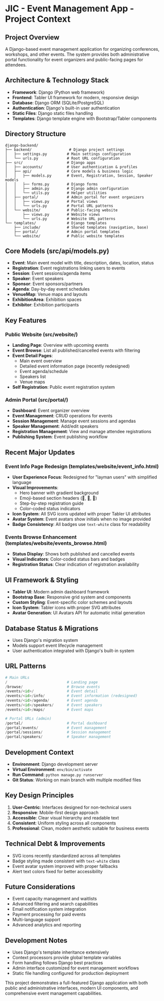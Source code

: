 # JIC - Event Management App - Project Context

## Project Overview
A Django-based event management application for organizing conferences, workshops, and other events. The system provides both administrative portal functionality for event organizers and public-facing pages for attendees.

## Architecture & Technology Stack
- **Framework**: Django (Python web framework)
- **Frontend**: Tabler UI framework for modern, responsive design
- **Database**: Django ORM (SQLite/PostgreSQL)
- **Authentication**: Django's built-in user authentication
- **Static Files**: Django static files handling
- **Templates**: Django template engine with Bootstrap/Tabler components

## Directory Structure
```
django-backend/
├── backend/                 # Django project settings
│   ├── settings.py         # Main settings configuration
│   └── urls.py             # Root URL configuration
├── src/                    # Django apps
│   ├── accounts/           # User authentication & profiles
│   ├── api/                # Core models & business logic
│   │   ├── models.py       # Event, Registration, Session, Speaker models
│   │   ├── forms.py        # Django forms
│   │   ├── admin.py        # Django admin configuration
│   │   └── utils.py        # Helper utilities
│   ├── portal/             # Admin portal for event organizers
│   │   ├── views.py        # Portal views
│   │   └── urls.py         # Portal URL patterns
│   └── website/            # Public-facing website
│       ├── views.py        # Website views
│       └── urls.py         # Website URL patterns
└── templates/              # Django templates
    ├── include/            # Shared templates (navigation, base)
    ├── portal/             # Admin portal templates
    └── website/            # Public website templates
```

## Core Models (src/api/models.py)
- **Event**: Main event model with title, description, dates, location, status
- **Registration**: Event registrations linking users to events
- **Session**: Event sessions/agenda items
- **Speaker**: Event speakers
- **Sponsor**: Event sponsors/partners
- **Agenda**: Day-by-day event schedules
- **VenueMap**: Venue maps and layouts
- **ExhibitionArea**: Exhibition spaces
- **Exhibitor**: Exhibition participants

## Key Features

### Public Website (src/website/)
- **Landing Page**: Overview with upcoming events
- **Event Browse**: List all published/cancelled events with filtering
- **Event Detail Pages**:
  - Main event overview
  - Detailed event information page (recently redesigned)
  - Event agenda/schedule
  - Speakers list
  - Venue maps
- **Self Registration**: Public event registration system

### Admin Portal (src/portal/)
- **Dashboard**: Event organizer overview
- **Event Management**: CRUD operations for events
- **Session Management**: Manage event sessions and agendas
- **Speaker Management**: Add/edit speakers
- **Registration Management**: View and manage attendee registrations
- **Publishing System**: Event publishing workflow

## Recent Major Updates

### Event Info Page Redesign (templates/website/event_info.html)
- **User Experience Focus**: Redesigned for "layman users" with simplified language
- **Visual Improvements**:
  - Hero banner with gradient background
  - Emoji-based section headers (📖, 📅, 🎯)
  - Step-by-step registration guide
  - Color-coded status indicators
- **Icon System**: All SVG icons updated with proper Tabler UI attributes
- **Avatar System**: Event avatars show initials when no image provided
- **Badge Consistency**: All badges use `text-white` class for readability

### Events Browse Enhancement (templates/website/events_browse.html)
- **Status Display**: Shows both published and cancelled events
- **Visual Indicators**: Color-coded status bars and badges
- **Registration Status**: Clear indication of registration availability

## UI Framework & Styling
- **Tabler UI**: Modern admin dashboard framework
- **Bootstrap Base**: Responsive grid system and components
- **Custom Styling**: Event-specific color schemes and layouts
- **Icon System**: Tabler icons with proper SVG attributes
- **Avatar Generation**: UI Avatars API for automatic initial generation

## Database Status & Migrations
- Uses Django's migration system
- Models support event lifecycle management
- User authentication integrated with Django's built-in system

## URL Patterns
```python
# Main URLs
/                           # Landing page
/browse/                    # Browse events
/events/<id>/               # Event detail
/events/<id>/info/          # Event information (redesigned)
/events/<id>/agenda/        # Event agenda
/events/<id>/speakers/      # Event speakers
/events/<id>/maps/          # Event maps

# Portal URLs (admin)
/portal/                    # Portal dashboard
/portal/events/             # Event management
/portal/sessions/           # Session management
/portal/speakers/           # Speaker management
```

## Development Context
- **Environment**: Django development server
- **Virtual Environment**: `env/bin/activate`
- **Run Command**: `python manage.py runserver`
- **Git Status**: Working on main branch with multiple modified files

## Key Design Principles
1. **User-Centric**: Interfaces designed for non-technical users
2. **Responsive**: Mobile-first design approach
3. **Accessible**: Clear visual hierarchy and readable text
4. **Consistent**: Uniform styling across all components
5. **Professional**: Clean, modern aesthetic suitable for business events

## Technical Debt & Improvements
- SVG icons recently standardized across all templates
- Badge styling made consistent with `text-white` class
- Event avatar system improved with proper fallbacks
- Alert text colors fixed for better accessibility

## Future Considerations
- Event capacity management and waitlists
- Advanced filtering and search capabilities
- Email notification system integration
- Payment processing for paid events
- Multi-language support
- Advanced analytics and reporting

## Development Notes
- Uses Django's template inheritance extensively
- Context processors provide global template variables
- Form handling follows Django best practices
- Admin interface customized for event management workflows
- Static file handling configured for production deployment

This project demonstrates a full-featured Django application with both public and administrative interfaces, modern UI components, and comprehensive event management capabilities.